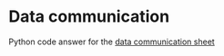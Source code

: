 # Data communication 
Python code answer for the [data communication sheet](https://drive.google.com/file/d/1tFa7l1a94kl0skPibjmM18OtI90-UswY/view?usp=sharing)
